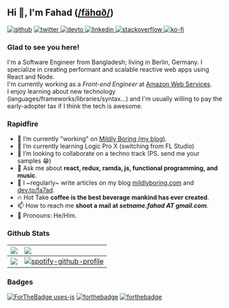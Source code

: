 ## Hi 👋, I'm Fahad ([/fähɑð/](http://ipa-reader.xyz/?text=f%C3%A4h%C9%91%C3%B0&voice=Amy))

[![github](https://img.shields.io/badge/github-%2324292e.svg?style=for-the-badge&logo=github&logoColor=white)](https://github.com/fa7ad) [ ![twitter](https://img.shields.io/badge/twitter-%2300acee.svg?style=for-the-badge&logo=twitter&logoColor=white) ](https://twitter.com/dev_fahad) [ ![devto](https://img.shields.io/badge/dev.to-%2308090A.svg?style=for-the-badge&logo=dev.to&logoColor=white) ](https://dev.to/fa7ad) [ ![linkedin](https://img.shields.io/badge/linkedin-%231E77B5.svg?style=for-the-badge&logo=linkedin&logoColor=white) ](https://linkedin.com/in/fa7ad) [![stackoverflow](https://img.shields.io/badge/stackoverflow-%23F28032.svg?style=for-the-badge&logo=stackoverflow&logoColor=white) ](https://stackoverflow.com/users/3639506/trve-fa7ad)[![ko-fi](https://img.shields.io/badge/buy_me_a_ko--fi-FF5E5B.svg?style=for-the-badge&logo=ko-fi&logoColor=white) ](https://ko-fi.com/fa7ad)

### Glad to see you here!

I'm a Software Engineer from Bangladesh; living in Berlin, Germany. I specialize in creating performant and scalable reactive web apps using React and Node.  
I'm currently working as a *Front-end Engineer* at [Amazon Web Services](https://github.com/aws).  
I enjoy learning about new technology (languages/frameworks/libraries/syntax…) and I'm usually willing to pay the early-adopter tax if I think the tech is awesome.

### Rapidfire

- 🔭 I’m currently "working" on [Mildly Boring (my blog)](https://mildlyboring.com).
- 🌱 I’m currently learning Logic Pro X (switching from FL Studio)
- 👯 I’m looking to collaborate on a techno track (PS. send me your samples 😁)
- 💬 Ask me about **react, redux, ramda, js, functional programming, and music**.
- 📝 I ~regularly~ write articles on my blog [mildlyboring.com](https://mildlyboring.com) and [dev.to/fa7ad](https://dev.to/fa7ad).
- 🔥 Hot Take **coffee is the best beverage mankind has ever created**.
- 📫 How to reach me **shoot a mail at _setname.fahad AT gmail.com_**.
- 💅 Pronouns: He/Him.

### Github Stats
|![](https://github-readme-stats.vercel.app/api?username=fa7ad&show_icons=true&count_private=true&hide_border=true&utm_source=12325) | ![](https://github-readme-stats.vercel.app/api/top-langs/?username=fa7ad&layout=compact&hide_border=true&show_icons=true&utm_source=12325) |
|--:|:--|
| ![](https://github-readme-streak-stats.herokuapp.com/?user=fa7ad&utm_source=h12325) | [![spotify-github-profile](https://spotify-github-profile.vercel.app/api/view?uid=fahadiam&cover_image=false&theme=default&bar_color=ffffff&bar_color_cover=true&utm_source=12323)](https://spotify-github-profile.vercel.app/api/view?uid=fahadiam&redirect=true) |

### Badges

[![ForTheBadge uses-js](http://ForTheBadge.com/images/badges/uses-js.svg)](https://github.com/fa7ad?tab=repositories&q=&type=&language=javascript) [![forthebadge](https://forthebadge.com/images/badges/uses-badges.svg)](https://forthebadge.com/) [![forthebadge](https://forthebadge.com/images/badges/makes-people-smile.svg)](#)
